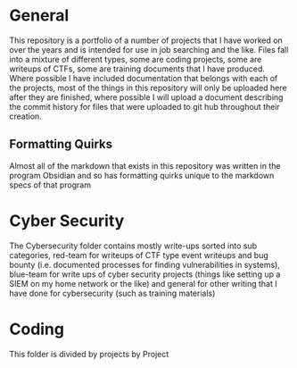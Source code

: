 # General
This repository is a portfolio of a number of projects that I have worked on over the years and is intended for use in job searching and the like. Files fall into a mixture of different types, some are coding projects, some are writeups of CTFs, some are training documents that I have produced. Where possible I have included documentation that belongs with each of the projects, most of the things in this repository will only be uploaded here after they are finished, where possible I will upload a document describing the commit history for files that were uploaded to git hub throughout their creation.

## Formatting Quirks
Almost all of the markdown that exists in this repository was written in the program Obsidian and so has formatting quirks unique to the markdown specs of that program

# Cyber Security 
The Cybersecurity folder contains mostly write-ups sorted into sub categories, red-team for writeups of CTF type event writeups and bug bounty (i.e. documented processes for finding vulnerabilities in systems), blue-team for write ups of cyber security projects (things like setting up a SIEM on my home network or the like) and general for other writing that I have done for cybersecurity (such as training materials)

# Coding
This folder is divided by projects by Project
